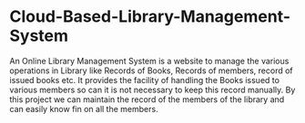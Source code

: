 # Cloud-Based-Library-Management-System
An Online Library Management System is a website to manage the various operations in Library like Records of Books, Records of members, record of issued books etc.  It provides the facility of handling the Books issued to various members so can it is not necessary to keep this record manually. By this project we can maintain the record of the members of the library and can easily know fin on all the members.
